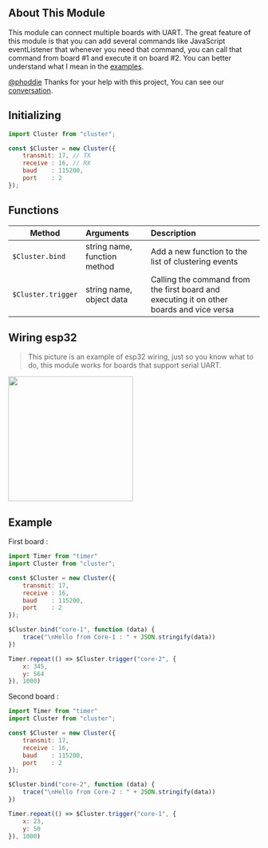 ## About This Module
This module can connect multiple boards with UART. The great feature of this module is that you can add several commands like JavaScript eventListener that whenever you need that command, you can call that command from board #1 and execute it on board #2. You can better understand what I mean in the [examples](#example).

[@phoddie](https://github.com/phoddie) Thanks for your help with this project, You can see our [conversation](https://github.com/Moddable-OpenSource/moddable/discussions/1180).

## Initializing
```javascript
import Cluster from "cluster";

const $Cluster = new Cluster({
    transmit: 17, // TX
    receive : 16, // RX
    baud    : 115200,
    port    : 2
});
```

## Functions

| Method | Arguments | Description |
| --- | :-- | :-- |
| `$Cluster.bind` | string name, function method | Add a new function to the list of clustering events
| `$Cluster.trigger` | string name, object data | Calling the command from the first board and executing it on other boards and vice versa

## Wiring esp32
> This picture is an example of esp32 wiring, just so you know what to do, this module works for boards that support serial UART.
<img src="https://github.com/salarizadi/moddable-sdk/assets/67143370/aeb040e1-f968-4930-9b4a-077a0741693c" width="250" height="250">

## Example
<a id="example"></a>

First board :
```javascript
import Timer from "timer"
import Cluster from "cluster";

const $Cluster = new Cluster({
    transmit: 17,
    receive : 16,
    baud    : 115200,
    port    : 2
});

$Cluster.bind("core-1", function (data) {
    trace("\nHello from Core-1 : " + JSON.stringify(data))
})

Timer.repeat(() => $Cluster.trigger("core-2", {
    x: 345,
    y: 564
}), 1000)
```

Second board :
```javascript
import Timer from "timer"
import Cluster from "cluster";

const $Cluster = new Cluster({
    transmit: 17,
    receive : 16,
    baud    : 115200,
    port    : 2
});

$Cluster.bind("core-2", function (data) {
    trace("\nHello from Core-2 : " + JSON.stringify(data))
})

Timer.repeat(() => $Cluster.trigger("core-1", {
    x: 23,
    y: 50
}), 1000)
```
